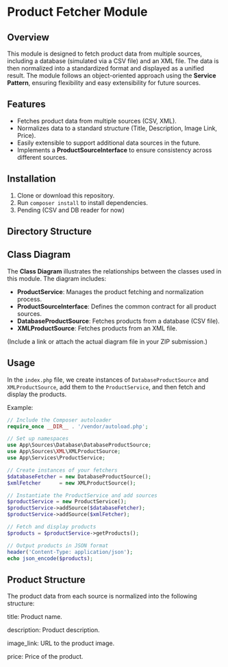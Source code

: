 # Product Fetcher Module

## Overview

This module is designed to fetch product data from multiple sources, including a database (simulated via a CSV file) and an XML file. The data is then normalized into a standardized format and displayed as a unified result. The module follows an object-oriented approach using the **Service Pattern**, ensuring flexibility and easy extensibility for future sources.

## Features

- Fetches product data from multiple sources (CSV, XML).
- Normalizes data to a standard structure (Title, Description, Image Link, Price).
- Easily extensible to support additional data sources in the future.
- Implements a **ProductSourceInterface** to ensure consistency across different sources.

## Installation

1. Clone or download this repository.
2. Run `composer install` to install dependencies.
3. Pending (CSV and DB reader for now)

## Directory Structure


## Class Diagram

The **Class Diagram** illustrates the relationships between the classes used in this module. The diagram includes:
- **ProductService**: Manages the product fetching and normalization process.
- **ProductSourceInterface**: Defines the common contract for all product sources.
- **DatabaseProductSource**: Fetches products from a database (CSV file).
- **XMLProductSource**: Fetches products from an XML file.

(Include a link or attach the actual diagram file in your ZIP submission.)

## Usage

In the `index.php` file, we create instances of `DatabaseProductSource` and `XMLProductSource`, add them to the `ProductService`, and then fetch and display the products.

Example:

```php
// Include the Composer autoloader
require_once __DIR__ . '/vendor/autoload.php';

// Set up namespaces
use App\Sources\Database\DatabaseProductSource;
use App\Sources\XML\XMLProductSource;
use App\Services\ProductService;

// Create instances of your fetchers
$databaseFetcher = new DatabaseProductSource();
$xmlFetcher      = new XMLProductSource();

// Instantiate the ProductService and add sources
$productService = new ProductService();
$productService->addSource($databaseFetcher);
$productService->addSource($xmlFetcher);

// Fetch and display products
$products = $productService->getProducts();

// Output products in JSON format
header('Content-Type: application/json');
echo json_encode($products);
```

## Product Structure
The product data from each source is normalized into the following structure:

title: Product name.

description: Product description.

image_link: URL to the product image.

price: Price of the product.